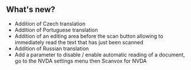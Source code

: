 ## What's new?

  * Addition of Czech translation
  * Addition of Portuguese translation
  * Addition of an editing area before the scan button allowing to immediately read the text that has just been scanned
  * Addition of Russian translation
  * Add a parameter to disable / enable automatic reading of a document, go to the NVDA settings menu then Scanvox for NVDA